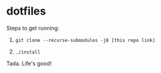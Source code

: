 # dotfiles

Steps to get running:

1. `git clone --recurse-submodules -j8 [this repo link]`

2. `./install`

Tada. Life's good!

